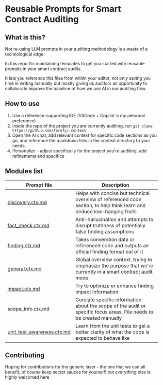 # Reusable Prompts for Smart Contract Auditing

## What is this?
Not re-using LLM prompts in your auditing methodology is a waste of a technological edge.

In this repo I'm maintaining templates to get you started with reusable prompts in your smart contract audits.

It lets you reference this files from within your editor, not only saving you time in writing manually but mostly giving us auditors an opportunity to collaborate improve the baseline of how we use AI in our auditing flow.


## How to use
1. Use a reference-supporting IDE (VSCode + Copilot is my personal preference)
2. Inside the repo of the project you are currently auditing, run `git clone https://github.com/forefy/.context`
3. Open the AI chat, add relevant context for specific code sections as you go, and reference the markdown files in the context directory to your needs.
4. Personalize - adjust specifically for the project you're auditing, add refinements and specifics

## Modules list
| Prompt file                                                | Description                                                                                                             |
|------------------------------------------------------------|-------------------------------------------------------------------------------------------------------------------------|
| [discovery.ctx.md](discovery.ctx.md)                       | Helps with concise but technical overview of referenced code section, to help think learn and deduce low-hanging fruits |
| [fact_check.ctx.md](fact_check.ctx.md)                     | Anti-hallucination and attempts to disrupt truthness of potentially false finding assumptions                           |
| [finding.ctx.md](finding.ctx.md)                           | Takes converstion data or referenced code and outputs an official finding format out of it                              |
| [general.ctx.md](general.ctx.md)                           | Global overview context, trying to emphasize the purpose that we're currently in a smart contract audit mode            |
| [impact.ctx.md](impact.ctx.md)                             | Try to optimize or enhance finding impact information                                                                   |
| scope_info.ctx.md                                          | Corelate specific information about the scope of the audit or specific focus areas. File needs to be created manually   |
| [unit_test_awareness.ctx.md](unit_test_awareness.ctx.md)   | Learn from the unit tests to get a better clarity of what the code is expected to behave like                           |

## Contributing
Hoping for contributions for the generic layer - the one that we can all benefit, of course keep secret sauces for yourself! but everything else is highly welcomed here